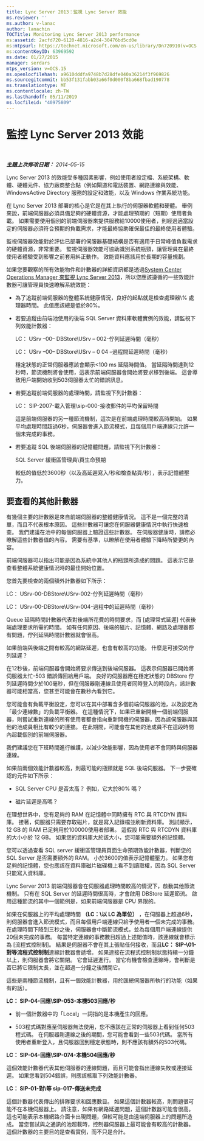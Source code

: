 ```yaml
---
title: Lync Server 2013：監視 Lync Server 效能
ms.reviewer: ''
ms.author: v-lanac
author: lanachin
TOCTitle: Monitoring Lync Server 2013 performance
ms:assetid: 2acfd720-6120-4816-a2d4-30476bd5cd0e
ms:mtpsurl: https://technet.microsoft.com/en-us/library/Dn720910(v=OCS.15)
ms:contentKeyID: 63969592
ms.date: 01/27/2015
manager: serdars
mtps_version: v=OCS.15
ms.openlocfilehash: a9610dddfa9748b7d28dfe040a36214f3f969826
ms.sourcegitcommit: bb53f131fabb03a66f0d000f8ba668fbad190778
ms.translationtype: MT
ms.contentlocale: zh-TW
ms.lasthandoff: 05/11/2019
ms.locfileid: "40975809"
---
```

<div data-xmlns="http://www.w3.org/1999/xhtml">

<div class="topic" data-xmlns="http://www.w3.org/1999/xhtml" data-msxsl="urn:schemas-microsoft-com:xslt" data-cs="http://msdn.microsoft.com/en-us/">

<div data-asp="http://msdn2.microsoft.com/asp">

# <a name="monitoring-lync-server-2013-performance"></a>監控 Lync Server 2013 效能

</div>

<div id="mainSection">

<div id="mainBody">

<span> </span>

_**主題上次修改日期：** 2014-05-15_

Lync Server 2013 的效能受多種因素影響，例如使用者設定檔、系統架構、軟體、硬體元件、協力廠商整合點（例如閘道和電話裝置、網路連線與效能、WindowsActive Directory 服務的設定和效能，以及 Windows 作業系統功能。

在 Lync Server 2013 部署的核心是它是在其上執行的伺服器軟體和硬體。 舉例來說，前端伺服器必須具備足夠的硬體資源，才能處理預期的（短期）使用者負載。 如果需要使用個別的前端伺服器來提供服務給10000使用者，則經過適當設定的伺服器必須符合預期的負載需求，才能最終協助確保最佳的最終使用者體驗。

監視伺服器效能對於評估已部署的伺服器基礎結構是否有適用于日常峰值負載需求的硬體資源，非常重要。 監視伺服器效能可協助識別系統瓶頸，讓管理員在最終使用者體驗受到影響之前套用糾正動作。 效能資料應該用於長期的容量規劃。

如果您要觀察的所有效能物件和計數器的詳細資訊都是透過[System Center Operations Manager 來監視 Lync Server 2013](lync-server-2013-monitoring-lync-server-with-system-center-operations-manager.md)，所以您應該遵循的一些效能計數器可讓管理員快速瞭解系統效能：

  - 為了追蹤前端伺服器的整體系統健康情況，良好的起點就是檢查處理器\\% 處理器時間。 此值應該總是低於80%。

  - 若要追蹤由前端池使用的後端 SQL Server 資料庫軟體實例的效能，請監視下列效能計數器：
    
    LC： USrv –00– DBStore\\USrv – 002-佇列延遲時間（毫秒）
    
    LC： USrv –00– DBStore\\USrv – 0 04 –過程間延遲時間（毫秒）
    
    穩定狀態的正常伺服器應該會顯示\<100 ms 延隔時間值。 當延隔時間達到12秒時，節流機制將會使用，這表示前端伺服器會開始將要求移到後端。 這會導致用戶端開始收到503伺服器太忙的錯誤訊息。

  - 若要追蹤前端伺服器的處理時間，請監視下列計數器：
    
    LC： SIP-2007-載入管理\\sip-000-接收郵件的平均保留時間
    
    這是前端伺服器的另一種節流機制，這次是在前端處理時間較高時開始。 如果平均處理時間超過6秒，伺服器會進入節流模式，且每個用戶端連線只允許一個未完成的事務。

  - 若要追蹤 SQL 後端伺服器的記憶體問題，請監視下列計數器：
    
    SQL Server 緩衝區管理員\\頁生命預期
    
    較低的值低於3600秒（以及高延遲寫入/秒和檢查點頁/秒），表示記憶體壓力。

<div>

## <a name="additional-counters-to-view"></a>要查看的其他計數器

有幾個主要的計數器是來自前端伺服器的整體健康情況。 這不是一個完整的清單，而且不代表根本原因。 這些計數器可讓您在伺服器健康情況中執行快速檢查。 我們建議在池中的每個伺服器上驗證這些計數器。 在伺服器健康時，請務必瞭解這些計數器值的內容。 需要有基準，以瞭解在使用者體驗下降時所變更的內容。

前端伺服器可以指出可能是因為系統中其他人的瓶頸所造成的問題。 這表示它是查看整體系統健康情況時的最佳開始位置。

您首先要檢查的兩個額外計數器如下所示：

LC： USrv-00-DBStore\\USrv-002-佇列延遲時間（毫秒）

LC： USrv-00-DBStore\\USrv-004-過程中的延遲時間（毫秒）

Queue 延隔時間計數器代表對後端所花費的時間要求，而 [處理常式延遲] 代表後端處理要求所需的時間。 如有任何原因、後端的磁片、記憶體、網路及處理器都有問題，佇列延隔時間計數器就會很高。

如果前端與後端之間有較高的網路延遲，也會有較高的功能。 什麼是可接受的佇列延遲？

在12秒後，前端伺服器會開始將要求傳送到後端伺服器。 這表示伺服器已開始將伺服器太忙-503 錯誤傳回給用戶端。 良好的伺服器應在穩定狀態的 DBStore 佇列延遲時間少於100毫秒，但在伺服器剛連線且使用者同時登入的時段內，該計數器可能相當高，您甚至可能會在數秒內看到它。

您可能會有負載平衡設定，您可以在其中部署含多個前端伺服器的池，以及設定為「最少連線數」的負載平衡器。 在這種情況下，如果已重新開機一個前端伺服器，則嘗試重新連線的所有使用者都會指向重新開機的伺服器，因為該伺服器與其他的池成員相比有較少的連接。 在此期間，可能會在其他的池成員不在這段時間內超載個別的前端伺服器。

我們建議您在下班時間進行維護，以減少效能影響，因為使用者不會同時與伺服器連線。

如果前兩個效能計數器較高，則最可能的瓶頸就是 SQL 後端伺服器。 下一步要確認的元件如下所示：

  - SQL Server CPU 是否太高？ 例如，它大於80% 嗎？

  - 磁片延遲是高嗎？

在理想世界中，您有足夠的 RAM 在記憶體中同時擁有 RTC 與 RTCDYN 資料庫。 接著，伺服器只需要存取磁片，就是寫入記錄檔並刷新資料庫。 測試顯示，12 GB 的 RAM 已足夠用於100000使用者部署。 這假設 RTC 與 RTCDYN 資料庫的大小小於 12 GB。 如果您的資料庫大於該大小，您可能需要額外的記憶體。

您可以透過查看 SQL server 緩衝區管理員頁面生命預期效能計數器，判斷您的 SQL Server 是否需要額外的 RAM。 小於3600的值表示記憶體壓力。 如果您有足夠的記憶體，您也應該在資料庫磁片磁碟機上看不到讀取權，因為 SQL Server 只能寫入資料庫。

Lync Server 2013 前端伺服器會在伺服器處理時間較高的情況下，啟動其他節流機制。 只有在 SQL Server 的延遲時間很高時，才會啟用 DBStore 延遲節流。 啟用這種節流的其中一個範例是，如果前端伺服器是 CPU 界限的。

如果在伺服器上的平均處理時間 **（LC：\\以 LC 為單位）** ，在伺服器上超過6秒，則伺服器會進入節流模式，而且每個用戶端連線只給予使用者一個未完成的事務。 在處理時間下降到三秒之後，伺服器會中斷節流模式，並為每個用戶端連線提供20個未完成的事務。 每當特定連線的事務數目超過上述閾值時，該連線就會標示為 [流程式控制制]。 結果是伺服器不會在其上張貼任何接收，而且**LC： SIP-\\01-對等流程式控制制**連線計數器會遞增。 如果連接在流程式控制制狀態持續一分鐘以上，則伺服器會將它關閉。 它會延遲進行。 當它有機會檢查連線時，會判斷是否已將它限制太長，並在超過一分鐘之後關閉它。

這些是兩種節流機制，且有一個效能計數器，用於匯總伺服器所執行的功能（如果有的話）。

**LC： SIP-04-回應\\SIP-053-本機503回應/秒**

  - 前一個計數器中的「Local」一詞指的是本機產生的回應。

  - 503程式碼對應至伺服器無法使用，您不應該在正常的伺服器上看到任何503程式碼。 在伺服器剛連線之後的期間，您可能會看到一些503代碼。 當所有使用者重新登入，且伺服器回到穩定狀態時，則不應該有額外的503代碼。

**LC： SIP-04-回應\\SIP-074-本機504回應/秒**

這個效能計數器代表其他伺服器的連線問題，而且可能會指出連線失敗或連接延遲。 如果您看到504錯誤，則應該核取下列效能計數器。

**LC： SIP-01-對\\等 sip-017-傳送未完成**

這個計數器代表傳出的排隊要求和回應數目。 如果這個計數器較高，則問題很可能不在本機伺服器上。 請注意，如果有網路延遲問題，這個計數器可能會很高。 這也可能表示本機網路介面卡出現問題，但較可能是由遠端伺服器上的問題所造成。 當您嘗試與之通訊的池超載時，控制器伺服器上最可能會有較高的計數器。 這個計數器的主要目的是查看實例，而不只是合計。

</div>

</div>

<span> </span>

</div>

</div>

</div>

